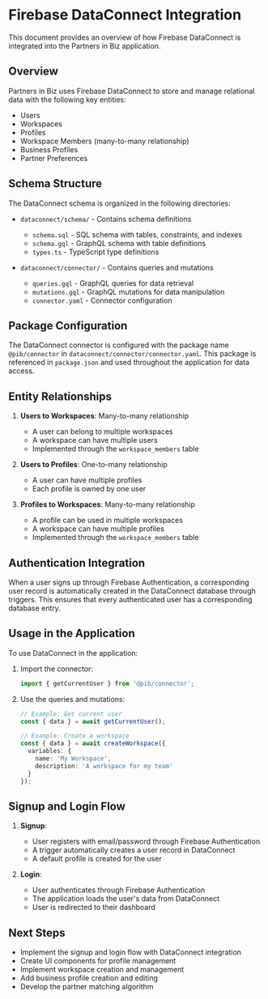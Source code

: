 # Firebase DataConnect Integration

This document provides an overview of how Firebase DataConnect is integrated into the Partners in Biz application.

## Overview

Partners in Biz uses Firebase DataConnect to store and manage relational data with the following key entities:

- Users
- Workspaces
- Profiles
- Workspace Members (many-to-many relationship)
- Business Profiles
- Partner Preferences

## Schema Structure

The DataConnect schema is organized in the following directories:

- `dataconnect/schema/` - Contains schema definitions
  - `schema.sql` - SQL schema with tables, constraints, and indexes
  - `schema.gql` - GraphQL schema with table definitions
  - `types.ts` - TypeScript type definitions

- `dataconnect/connector/` - Contains queries and mutations
  - `queries.gql` - GraphQL queries for data retrieval
  - `mutations.gql` - GraphQL mutations for data manipulation
  - `connector.yaml` - Connector configuration

## Package Configuration

The DataConnect connector is configured with the package name `@pib/connector` in `dataconnect/connector/connector.yaml`. This package is referenced in `package.json` and used throughout the application for data access.

## Entity Relationships

1. **Users to Workspaces**: Many-to-many relationship
   - A user can belong to multiple workspaces
   - A workspace can have multiple users
   - Implemented through the `workspace_members` table

2. **Users to Profiles**: One-to-many relationship
   - A user can have multiple profiles
   - Each profile is owned by one user

3. **Profiles to Workspaces**: Many-to-many relationship
   - A profile can be used in multiple workspaces
   - A workspace can have multiple profiles
   - Implemented through the `workspace_members` table

## Authentication Integration

When a user signs up through Firebase Authentication, a corresponding user record is automatically created in the DataConnect database through triggers. This ensures that every authenticated user has a corresponding database entry.

## Usage in the Application

To use DataConnect in the application:

1. Import the connector:
   ```typescript
   import { getCurrentUser } from '@pib/connector';
   ```

2. Use the queries and mutations:
   ```typescript
   // Example: Get current user
   const { data } = await getCurrentUser();
   
   // Example: Create a workspace
   const { data } = await createWorkspace({
     variables: {
       name: 'My Workspace',
       description: 'A workspace for my team'
     }
   });
   ```

## Signup and Login Flow

1. **Signup**:
   - User registers with email/password through Firebase Authentication
   - A trigger automatically creates a user record in DataConnect
   - A default profile is created for the user

2. **Login**:
   - User authenticates through Firebase Authentication
   - The application loads the user's data from DataConnect
   - User is redirected to their dashboard

## Next Steps

- Implement the signup and login flow with DataConnect integration
- Create UI components for profile management
- Implement workspace creation and management
- Add business profile creation and editing
- Develop the partner matching algorithm
